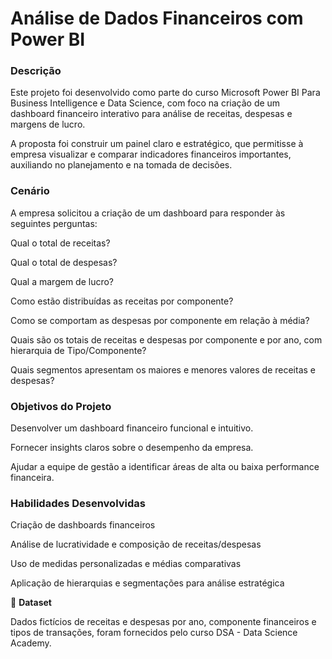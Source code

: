 <h1> Análise de Dados Financeiros com Power BI </h1>

<p></p>

<h3>Descrição</h3>

Este projeto foi desenvolvido como parte do curso Microsoft Power BI Para Business Intelligence e Data Science, com foco na criação de um dashboard financeiro interativo para análise de receitas, despesas e margens de lucro.

A proposta foi construir um painel claro e estratégico, que permitisse à empresa visualizar e comparar indicadores financeiros importantes, auxiliando no planejamento e na tomada de decisões.

 <h3>Cenário</h3>

A empresa solicitou a criação de um dashboard para responder às seguintes perguntas:

Qual o total de receitas?

Qual o total de despesas?

Qual a margem de lucro?

Como estão distribuídas as receitas por componente?

Como se comportam as despesas por componente em relação à média?

Quais são os totais de receitas e despesas por componente e por ano, com hierarquia de Tipo/Componente?

Quais segmentos apresentam os maiores e menores valores de receitas e despesas?

<h3>Objetivos do Projeto</h3>

Desenvolver um dashboard financeiro funcional e intuitivo.

Fornecer insights claros sobre o desempenho da empresa.

Ajudar a equipe de gestão a identificar áreas de alta ou baixa performance financeira.


<h3>Habilidades Desenvolvidas</h3>

Criação de dashboards financeiros

Análise de lucratividade e composição de receitas/despesas

Uso de medidas personalizadas e médias comparativas

Aplicação de hierarquias e segmentações para análise estratégica


📁 **Dataset**

Dados fictícios de receitas e despesas por ano, componente financeiros e tipos de transações, foram fornecidos pelo curso DSA - Data Science Academy.
